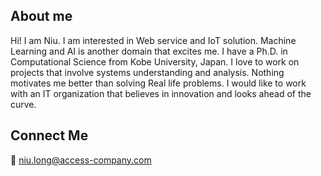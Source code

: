 ## About me

Hi! I am Niu. I am interested in Web service and IoT solution. Machine Learning and AI is another domain that excites me. I have a Ph.D. in Computational Science from Kobe University, Japan. I love to work on projects that involve systems understanding and analysis. Nothing motivates me better than solving Real life problems. I would like to work with an IT organization that believes in innovation and looks ahead of the curve.

## Connect Me

:e-mail: niu.long@access-company.com
